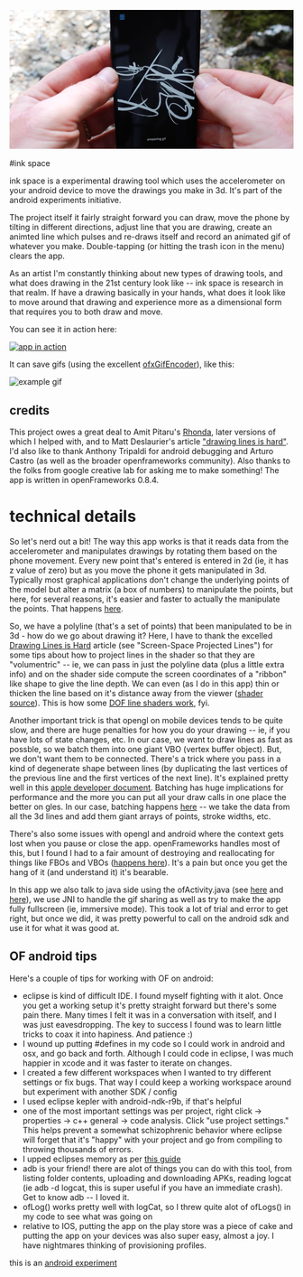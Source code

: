 ![using the app](img/using.png)


#ink space

ink space is a experimental drawing tool which uses the accelerometer on your android device to move the drawings you make in 3d.  It's part of the android experiments initiative. 

The project itself it fairly straight forward you can draw, move the phone by tilting in different directions, adjust line that you are drawing, create an animted line which pulses and re-draws itself and record an animated gif of whatever you make.   Double-tapping (or hitting the trash icon in the menu) clears the app.

As an artist I'm constantly thinking about new types of drawing tools, and what does drawing in the 21st century look like -- ink space is research in that realm.  If have a drawing basically in your hands, what does it look like to move around that drawing and experience more as a dimensional form that requires you to both draw and move.

You can see it in action here: 

[![app in action](http://j.gifs.com/v1pNx3.gif)](https://www.youtube.com/watch?v=cufd7XnG4A8)

It can save gifs (using the excellent [ofxGifEncoder](https://github.com/jesusgollonet/ofxGifEncoder)), like this: 

![example gif](img/example.gif)



## credits
 
This project owes a great deal to Amit Pitaru's [Rhonda](http://rhondaforever.com/), later versions of which I helped with, and to Matt Deslaurier's article ["drawing lines is hard"](http://mattdesl.svbtle.com/drawing-lines-is-hard). I'd also like to thank Anthony Tripaldi for android debugging and Arturo Castro (as well as the broader openframeworks community).  Also thanks to the folks from google creative lab for asking me to make something!  The app is written in openFrameworks 0.8.4.

# technical details

So let's nerd out a bit!  The way this app works is that it reads data from the accelerometer and manipulates drawings by rotating them based on the phone movement. Every new point that's entered is entered in 2d (ie, it has z value of zero) but as you move the phone it gets manipulated in 3d.  Typically most graphical applications don't change the underlying points of the model but alter a matrix (a box of numbers) to manipulate the points, but here, for several reasons, it's easier and faster to actually the manipulate the points.  That happens [here](https://github.com/ofZach/inkSpace/blob/master/src/ofApp.cpp#L272-L285
). 

So, we have a polyline (that's a set of points) that been manipulated to be in 3d - how do we go about drawing it?  Here, I have to thank the excelled [Drawing Lines is Hard](http://mattdesl.svbtle.com/drawing-lines-is-hard) article (see "Screen-Space Projected Lines") for some tips about how to project lines in the shader so that they are "volumentric" -- ie, we can pass in just the polyline data (plus a little extra info) and on the shader side compute the screen coordinates of a "ribbon" like shape to give the line depth.  We can even (as I do in this app) thin or thicken the line based on it's distance away from the viewer ([shader source](https://github.com/ofZach/inkSpace/blob/master/bin/data/shaders/lineShader.vert#L31-L35)).   This is how some [DOF line shaders work](https://vimeo.com/16407184), fyi.  

Another important trick is that opengl on mobile devices tends to be quite slow, and there are huge penalties for how you do your drawing -- ie, if you have lots of state changes, etc.   In our case, we want to draw lines as fast as possble, so we batch them into one giant VBO (vertex buffer object).  But, we don't want them to be connected.  There's a trick where you pass in a kind of degenerate shape between lines (by duplicating the last vertices of the previous line and the first vertices of the next line).  It's explained pretty well in this [apple developer document](https://developer.apple.com/library/ios/documentation/3DDrawing/Conceptual/OpenGLES_ProgrammingGuide/TechniquesforWorkingwithVertexData/TechniquesforWorkingwithVertexData.html).  Batching has huge implications for performance and the more you can put all your draw calls in one place the better on gles.   In our case, batching happens [here](https://github.com/ofZach/inkSpace/blob/master/src/lines/lineUtilities.h#L9-L16) -- we take the data from all the 3d lines and add them giant arrays of points, stroke widths, etc. 

There's also some issues with opengl and android where the context gets lost when you pause or close the app.  openFrameworks handles most of this, but I found I had to a fair amount of destroying and reallocating for things like FBOs and VBOs ([happens here](https://github.com/ofZach/inkSpace/blob/master/src/ofApp.cpp#L975-L1017)).  It's a pain but once you get the hang of it (and understand it) it's bearable. 

In this app we also talk to java side using the ofActivity.java (see [here](https://github.com/ofZach/inkSpace/blob/master/srcJava/cc/openframeworks/inkSpace/OFActivity.java#L65) and [here](https://github.com/ofZach/inkSpace/blob/master/src/ofApp.cpp#L7-L14)), we use JNI to handle the gif sharing as well as try to make the app fully fullscreen (ie, immersive mode).  This took a lot of trial and error to get right, but once we did, it was pretty powerful to call on the android sdk and use it for what it was good at.

## OF android tips

Here's a couple of tips for working with OF on android: 

* eclipse is kind of difficult IDE. I found myself fighting with it alot.  Once you get a working setup it's pretty straight forward but there's some pain there.  Many times I felt it was in a conversation with itself, and I was just eavesdropping.  The key to success I found was to learn little tricks to coax it into hapiness. And patience :)  
* I wound up putting #defines in my code so I could work in android and osx, and go back and forth.  Although I could code in eclipse, I was much happier in xcode and it was faster to iterate on changes.
* I created a few different workspaces when I wanted to try different settings or fix bugs.  That way I could keep a working workspace around but experiment with another SDK / config
* I used eclipse kepler with android-ndk-r9b, if that's helpful
* one of the most important settings was per project, right click -> properties -> c++ general -> code analysis.  Click "use project settings."   This helps prevent a somewhat schizophrenic behavior where eclipse will forget that it's "happy" with your project and go from compiling to throwing thousands of errors.
* I upped eclipses memory as per [this guide](https://wiki.eclipse.org/FAQ_How_do_I_increase_the_heap_size_available_to_Eclipse%3F)
* adb is your friend!  there are alot of things you can do with this tool, from listing folder contents, uploading and downloading APKs, reading logcat (ie adb -d logcat, this is super useful if you have an immediate crash).  Get to know adb -- I loved it. 
* ofLog() works pretty well with logCat, so I threw quite alot of ofLogs() in my code to see what was going on
* relative to IOS, putting the app on the play store was a piece of cake and putting the app on your devices was also super easy, almost a joy.  I have nightmares thinking of provisioning profiles.


this is an [android experiment](https://www.androidexperiments.com/)




